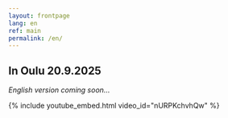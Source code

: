 ```yaml
---
layout: frontpage
lang: en
ref: main
permalink: /en/
---
```

## In Oulu 20.9.2025

*English version coming soon...*

{% include youtube_embed.html video_id="nURPKchvhQw" %}